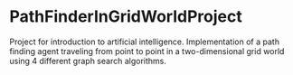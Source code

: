 # PathFinderInGridWorldProject
Project for introduction to artificial intelligence. Implementation of a path finding agent traveling from point to point in a two-dimensional grid world using 4 different graph search algorithms.
